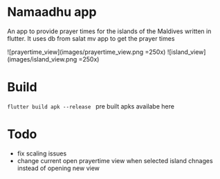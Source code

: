 # Namaadhu app
An app to provide prayer times for the islands of the Maldives written in flutter. It uses db from salat mv app to get the prayer times

![prayertime_view](images/prayertime_view.png =250x)
![island_view](images/island_view.png =250x)

# Build 

```flutter build apk --release ```
pre built apks availabe here


# Todo
* fix scaling issues
* change current open prayertime view when selected island chnages instead of opening new view

